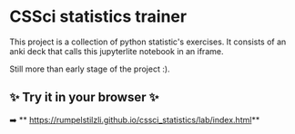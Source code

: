 # CSSci statistics trainer
This project is a collection of python statistic's exercises. 
It consists of an anki deck that calls this jupyterlite notebook in an iframe.

Still more than early stage of the project :).


## ✨ Try it in your browser ✨

➡️ ** https://rumpelstilzli.github.io/cssci_statistics/lab/index.html**
